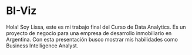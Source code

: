 # BI-Viz
Hola! Soy Lissa, este es mi trabajo final del Curso de Data Analytics. Es un proyecto de negocio para una empresa de desarrollo inmobiliario en Argentina. 
Con esta presentación busco mostrar mis habilidades como Business Intelligence Analyst. 
